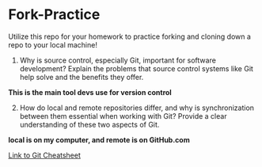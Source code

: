 # Fork-Practice

Utilize this repo for your homework to practice forking and cloning down a repo to your local machine!

1. Why is source control, especially Git, important for software development? Explain the problems that source control systems like Git help solve and the benefits they offer.

**This is the main tool devs use for version control**

2. How do local and remote repositories differ, and why is synchronization between them essential when working with Git? Provide a clear understanding of these two aspects of Git.

**local is on my computer, and remote is on GitHub.com**

[Link to Git Cheatsheet](https://dev.to/vishnuchilamakuru/git-cheatsheet-1oaj)
